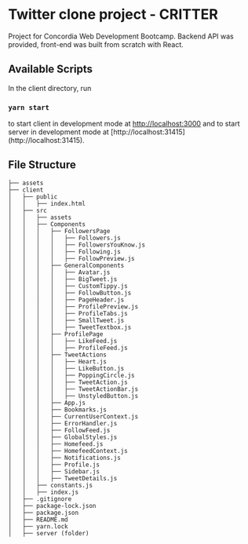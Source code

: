 # Twitter clone project - CRITTER 

Project for Concordia Web Development Bootcamp. Backend API was provided, front-end was built from scratch with React. 

## Available Scripts

In the client directory, run 

### `yarn start`

to start client in development mode at [http://localhost:3000](http://localhost:3000)
and to start server in development mode at [http://localhost:31415] (http://localhost:31415).


## File Structure

```
├── assets
├── client
│   ├── public
│   │   ├── index.html
│   ├── src
│   │   ├── assets
│   │   ├── Components
│   │   │   ├── FollowersPage
│   │   │   │   ├── Followers.js
│   │   │   │   ├── FollowersYouKnow.js
│   │   │   │   ├── Following.js
│   │   │   │   ├── FollowPreview.js
│   │   │   ├── GeneralComponents
│   │   │   │   ├── Avatar.js
│   │   │   │   ├── BigTweet.js
│   │   │   │   ├── CustomTippy.js
│   │   │   │   ├── FollowButton.js
│   │   │   │   ├── PageHeader.js
│   │   │   │   ├── ProfilePreview.js
│   │   │   │   ├── ProfileTabs.js
│   │   │   │   ├── SmallTweet.js
│   │   │   │   ├── TweetTextbox.js
│   │   │   ├── ProfilePage
│   │   │   │   ├── LikeFeed.js
│   │   │   │   ├── ProfileFeed.js
│   │   │   ├── TweetActions
│   │   │   │   ├── Heart.js
│   │   │   │   ├── LikeButton.js
│   │   │   │   ├── PoppingCircle.js
│   │   │   │   ├── TweetAction.js
│   │   │   │   ├── TweetActionBar.js
│   │   │   │   ├── UnstyledButton.js
│   │   │   ├── App.js
│   │   │   ├── Bookmarks.js
│   │   │   ├── CurrentUserContext.js
│   │   │   ├── ErrorHandler.js
│   │   │   ├── FollowFeed.js
│   │   │   ├── GlobalStyles.js
│   │   │   ├── Homefeed.js
│   │   │   ├── HomefeedContext.js
│   │   │   ├── Notifications.js
│   │   │   ├── Profile.js
│   │   │   ├── Sidebar.js
│   │   │   ├── TweetDetails.js
│   │   ├── constants.js
│   │   ├── index.js
│   ├── .gitignore
│   ├── package-lock.json
│   ├── package.json
│   ├── README.md
│   ├── yarn.lock
│   ├── server (folder)
```
